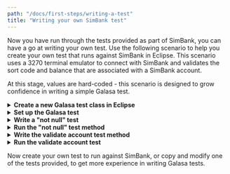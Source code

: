 ```yaml
---
path: "/docs/first-steps/writing-a-test"
title: "Writing your own SimBank test"
---
```


Now you have run through the tests provided as part of SimBank, you can have a go at writing your own test. Use the following scenario to help you create your own test that runs against SimBank in Eclipse. This scenario uses a 3270 terminal emulator to connect with SimBank and validates the sort code and balance that are associated with a SimBank account. 

At this stage, values are hard-coded - this scenario is designed to grow confidence in writing a simple Galasa test. 

<details>
<summary><b>Create a new Galasa test class in Eclipse</b></summary>

1. Start Eclipse and [launch SimBank](/docs/getting-started/simbank). 
2. Create a new test class by selecting *File > New > Class* from the main menu and clicking *Next* 
3. In the *Source Folder* field click *Browse* and navigate to *dev.galasa.simbank.tests* > *src/main/java* and click *OK* to add your class to the SimBank tests directory. 
4. In the *Package* field, enter *dev.galasa.tests*. 
5. In the *Name* field, type *ValidateAccount*.
5. Click *Finish*. 
The following empty test class is created: 
```
package dev.galasa.simbanks.tests;
public class ValidateAccount {}
```
</details>

<details>
<summary><b>Set up the Galasa test</b></summary>

1. Import the *dev.galasa.Test* package into your test class:
```
package dev.galasa.simbanks.tests;
import dev.galasa.Test;
public class ValidateAccount {}
```
2. Add the *@Test* annotation to tell the Galasa framework that the code that follows this annotation is test code: 
```
package dev.galasa.simbanks.tests;
import dev.galasa.Test;
@Test
public class ValidateAccount {}
```
</details>

<details>
<summary><b>Write a "not null" test</b></summary>

In this scenario, we are testing that we get the correct sort code and balance returned when we browse SimBank for a specified account by using 3270 screens.

1. Provision the resources that you need for the test. 
We know that we need a 3270 terminal. The 3270 terminal needs a z/OS image to run, so the following code from *BasicAccountCreditTest* is copied into the test:
```  
package dev.galasa.simbanks.tests;
import dev.galasa.Test;
import dev.galasa.zos.ZosImage;
import dev.galasa.zos.IZosImage;
import dev.galasa.zos3270.Zos3270Terminal;
import dev.galasa.zos3270.ITerminal;
@Test
public class ValidateAccount {
	 @ZosImage(imageTag="SimBank")
     public IZosImage image;

	 @Zos3270Terminal(imageTag="SimBank")
	 public ITerminal terminal;
} 
```  
2. Write a "not null" test method.
It's a good idea to write a "not null" test method to check that everything is working before you write your test code. Create the test method by and importing the assertThat method and by writing a *public void* method to check that the objects you need are loaded.
```
import static org.assertj.core.api.Assertions.assertThat;
```
```
@Test
public void testNotNull() {
	        assertThat(terminal).isNotNull();
	        }
```  
The following snippet shows the test code that is written so far:  
```
package dev.galasa.simbanks.tests;
import dev.galasa.Test;
import dev.galasa.zos.ZosImage;
import dev.galasa.zos.IZosImage;
import dev.galasa.zos3270.Zos3270Terminal;
import dev.galasa.zos3270.ITerminal;
import static org.assertj.core.api.Assertions.assertThat;
@Test
public class ValidateAccount {
	 @ZosImage(imageTag="SimBank")
     public IZosImage image;

	 @Zos3270Terminal(imageTag="SimBank")
	 public ITerminal terminal;
@Test 
public void testNotNull() {
	   assertThat(terminal).isNotNull();
	    }
}
```  
</details>

<details>
<summary><b>Run the "not null" test method</b></summary>

1. From the main menu, choose *Run > Run Configurations*.
2. In the *Create, manage and run configurations* pop-up window, select *Galasa* in the left pane and click the *New launch configuration* icon.
3. Name the configuration and click *OK*. In this scenario we have named the configuration *ValidateAccount*.
4. In the *Project* field, browse to *dev.galasa.simbank.tests* and click *OK*.
5. In the *Test class* field, browse to *dev.galasa.simbanks.tests.ValidateAccount*.
6. Select *Apply* > *Run*. 

A message `Passed - Test method dev.galasa.simbanks.tests.ValidateAccount#testNotNull,type=Test` appears in the console window.
</details>

<details>
<summary><b>Write the validate account test method</b></summary> 

When the "not null" test method completes successfully, write a second test method to validate the account sort code and balance of a specified account. SimBank has an account with the number *123456789*, so we are using this account for our test in this scenario. The test assumes that the sort-code is *11-01-45* and that the balance of the account is *56.72*.
1. Import the following required exceptions, which can be used to help with debugging the test if it fails. If you do not import the exceptions, Eclipse flags this and prompts you to complete the imports. 
```
	 	import java.io.IOException;
	 	import java.net.URISyntaxException;
	 	import dev.galasa.artifact.TestBundleResourceException;
		import dev.galasa.http.HttpClientException;
		import dev.galasa.zos.ZosManagerException;
		import dev.galasa.zos3270.FieldNotFoundException;
		import dev.galasa.zos3270.KeyboardLockedException;
		import dev.galasa.zos3270.TextNotFoundException;
		import dev.galasa.zos3270.TimeoutException;
		import dev.galasa.zos3270.spi.DatastreamException;
		import dev.galasa.zos3270.spi.NetworkException;
```
2. Create a *public void* method to log onto the terminal and open the application. 
When using the 3270 screens, the cursor is positioned under the first letter of the field name, for example, the "U" of Userid. The `.tab` code moves the cursor to the field where a value can be entered. Each time the screen changes, we need to include `waitforkeyboard` code. 
```
     @Test
	 public void testValidateAccount() throws TestBundleResourceException, URISyntaxException, IOException, HttpClientException, ZosManagerException, DatastreamException, TimeoutException, KeyboardLockedException, NetworkException, FieldNotFoundException, TextNotFoundException, InterruptedException  {
	        //Logon through the session manager
	    	terminal.waitForKeyboard()
	        .positionCursorToFieldContaining("Userid").tab().type("IBMUSER")
	        .positionCursorToFieldContaining("Password").tab().type("SYS1")
	        .enter().waitForKeyboard();	    	
	    	 //Open the banking application
	        terminal.pf1().waitForKeyboard()
	        .clear().waitForKeyboard()
	        .tab().type("bank").enter().waitForKeyboard();
```  
3. Create the new code to validate the correct sort code and balance is returned for account number *123456789*. 
```        
	        //Go to the Browse Accounts screen. 
	        terminal.pf1().waitForKeyboard();
	        //Position the cursor at Account Number field - the cursor is positioned under the letter A of the Account Number. The .tab code moves the cursor to the field where a value can be entered. 
	        terminal.positionCursorToFieldContaining("Account Number").tab();
	        //Enter the account number
	        terminal.type("123456789");
	        //The number is submitted by pressing enter on the terminal. The screen is refreshed, so we need the ```waitforkeyboard```  code
	        //The *sortcode*, *balance* and message *Account Found* should appear on the terminal screen
	        terminal.enter().waitForKeyboard();
```
3. Assert that the values returned are correct:
```
	        //Use the assert methods to test that the expected values are returned to the screen
	        assertThat(terminal.retrieveScreen()).containsOnlyOnce("123456789");
	    	assertThat(terminal.retrieveScreen()).containsOnlyOnce("11-01-45");
	    	assertThat(terminal.retrieveScreen()).containsOnlyOnce("56.72");
	    	assertThat(terminal.retrieveScreen()).containsOnlyOnce("Account Found");       
```
**Tip:** If you have more than one method in your test, you can select which method(s) to run from the Run configurations screen by clicking search on *Test Method*.
</details>

<details>
<summary><b>Run the validate account test</b></summary>

1. From the main menu, choose *Run > Run Configurations*.
2. In the *Create, manage and run configurations* pop-up window, select the *ValidateAccount* test.
3. Click *Run*. 

A message `Passed - Test method dev.galasa.simbanks.tests.ValidateAccount#testValidateAccount,type=Test` appears in the console window.

*Note:* If the expected value for either the sort-code or account balance does not match the actual values, then a message `Failed - Test method dev.galasa.simbanks.tests.ValidateAccount#testValidateAccount,type=Test` appears in the console window.

You can view the expected and actual values by double-clicking on the relevant run in the *Galasa Results* tab and selecting the *Run Log* tab. You can also add breakpoints to your code and step through to view the value of the variables used in the test.
</details>

Now create your own test to run against SimBank, or copy and modify one of the tests provided, to get more experience in writing Galasa tests. 

